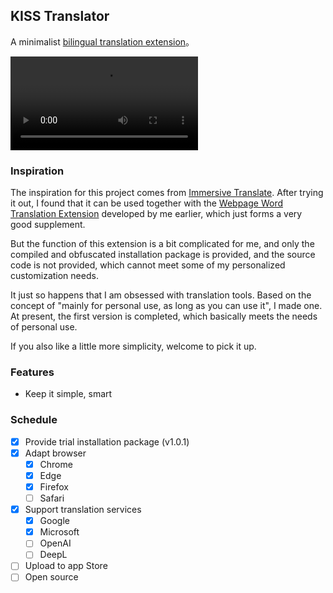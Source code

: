 ## KISS Translator

A minimalist [bilingual translation extension](https://github.com/fishjar/kiss-translator)。

<video controls>
  <source src="https://raw.githubusercontent.com/fishjar/kiss-translator/master/kiss-translator.webm" type="video/webm">
</video>

### Inspiration

The inspiration for this project comes from [Immersive Translate](https://github.com/immersive-translate/immersive-translate). After trying it out, I found that it can be used together with the [Webpage Word Translation Extension](https://github.com/fishjar/kiss-dictionary) developed by me earlier, which just forms a very good supplement.

But the function of this extension is a bit complicated for me, and only the compiled and obfuscated installation package is provided, and the source code is not provided, which cannot meet some of my personalized customization needs.

It just so happens that I am obsessed with translation tools. Based on the concept of "mainly for personal use, as long as you can use it", I made one. At present, the first version is completed, which basically meets the needs of personal use.

If you also like a little more simplicity, welcome to pick it up.

### Features

- Keep it simple, smart

### Schedule

- [x] Provide trial installation package (v1.0.1)
- [x] Adapt browser
  - [x] Chrome
  - [x] Edge
  - [x] Firefox
  - [ ] Safari
- [x] Support translation services
  - [x] Google
  - [x] Microsoft
  - [ ] OpenAI
  - [ ] DeepL
- [ ] Upload to app Store
- [ ] Open source
